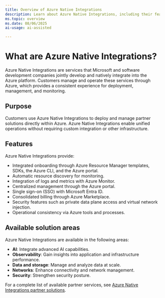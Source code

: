 ```yaml
---
title: Overview of Azure Native Integrations
description: Learn about Azure Native Integrations, including their features and supported solution areas.
ms.topic: overview
ms.date: 08/06/2025
ai-usage: ai-assisted

---
```

# What are Azure Native Integrations?

Azure Native Integrations are services that Microsoft and software development companies jointly develop and natively integrate into the Azure platform. Customers manage and operate these services through Azure, which provides a consistent experience for deployment, management, and monitoring.

## Purpose

Customers use Azure Native Integrations to deploy and manage partner solutions directly within Azure. Azure Native Integrations enable unified operations without requiring custom integration or other infrastructure.

## Features

Azure Native Integrations provide:

- Integrated onboarding through Azure Resource Manager templates, SDKs, the Azure CLI, and the Azure portal.
- Automatic resource discovery for monitoring.
- Integration of logs and metrics with Azure Monitor.
- Centralized management through the Azure portal.
- Single sign-on (SSO) with Microsoft Entra ID.
- Consolidated billing through Azure Marketplace.
- Security features such as private data plane access and virtual network injection.
- Operational consistency via Azure tools and processes.

## Available solution areas

Azure Native Integrations are available in the following areas:

- **AI**: Integrate advanced AI capabilities.
- **Observability**: Gain insights into application and infrastructure performance.
- **Data and storage**: Manage and analyze data at scale.
- **Networks**: Enhance connectivity and network management.
- **Security**: Strengthen security posture.

For a complete list of available partner services, see [Azure Native Integrations partner solutions](partners.md).
